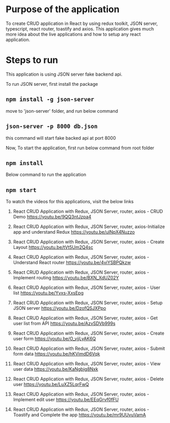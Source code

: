 # Purpose of the application

To create CRUD application in React by using redux toolkit, JSON server, typescript, react router, toastify and axios.
This application gives much more idea about the live applications and how to setup any react application.

# Steps to run

This application is using JSON server fake backend api.

To run JSON server, first install the package

## `npm install -g json-server`

move to 'json-server' folder, and run below command

## `json-server -p 8000 db.json`

this command will start fake backed api at port 8000

Now, To start the application, first run below command from root folder

## `npm install`

Below command to run the application

## `npm start`

To watch the videos for this applications, visit the below links 
1. React CRUD Application with Redux, JSON Server, router, axios - CRUD Demo
https://youtu.be/9QQ3ntJzpa4

2. React CRUD Application with Redux, JSON Server, router, axios-Initialize app and understand Redux
https://youtu.be/uINpX4Nuzzo

3. React CRUD Application with Redux, JSON Server, router, axios - Create Layout
https://youtu.be/tVt5Um2Q4sc

4. React CRUD Application with Redux, JSON Server, router, axios - Understand React router
https://youtu.be/4viYSBPQkzw

5. React CRUD Application with Redux, JSON Server, router, axios - Implement routing
https://youtu.be/BXN_XdUZ02Y

6. React CRUD Application with Redux, JSON Server, router, axios - User list
https://youtu.be/Yvxs-XxsEpg

7. React CRUD Application with Redux, JSON Server, router, axios - Setup JSON server
https://youtu.be/DzofQSJXPpo

8. React CRUD Application with Redux, JSON Server, router, axios - Get user list from API
https://youtu.be/AzvSDVb999s

9. React CRUD Application with Redux, JSON Server, router, axios - Create user form
https://youtu.be/O_vjjLyAK6Q

10. React CRUD Application with Redux, JSON Server, router, axios - Submit form data
https://youtu.be/hKVimdD6Vqk

11. React CRUD Application with Redux, JSON Server, router, axios - View user data
https://youtu.be/KaNgbjg8Nxk

12. React CRUD Application with Redux, JSON Server, router, axios - Delete user
https://youtu.be/LuXZ5LqrFwQ

13. React CRUD Application with Redux, JSON Server, router, axios - Implement edit user
https://youtu.be/EEqGrvf0fFU

14. React CRUD Application with Redux, JSON Server, router, axios - Toastify and Complete the app
https://youtu.be/mr9UUvuVamA


